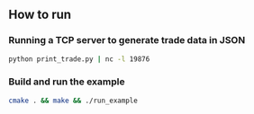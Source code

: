 ## How to run

### Running a TCP server to generate trade data in JSON

```bash
python print_trade.py | nc -l 19876
```

### Build and run the example

```bash
cmake . && make && ./run_example
```
